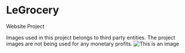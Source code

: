 # LeGrocery
Website Project

Images used in this project belongs to third party entities. The project images are not being used for any monetary profits.
![This is an image](https://myoctocat.com/assets/images/base-octocat.svg)
